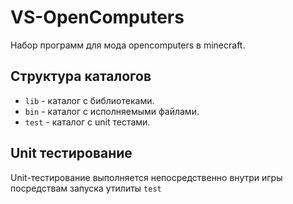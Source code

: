 # VS-OpenComputers

Набор программ для мода opencomputers в minecraft.

## Структура каталогов

* `lib` - каталог с библиотеками.
* `bin` - каталог с исполняемыми файлами.
* `test` - каталог с unit тестами.

## Unit тестирование

Unit-тестирование выполняется непосредственно внутри игры посредствам запуска утилиты `test`